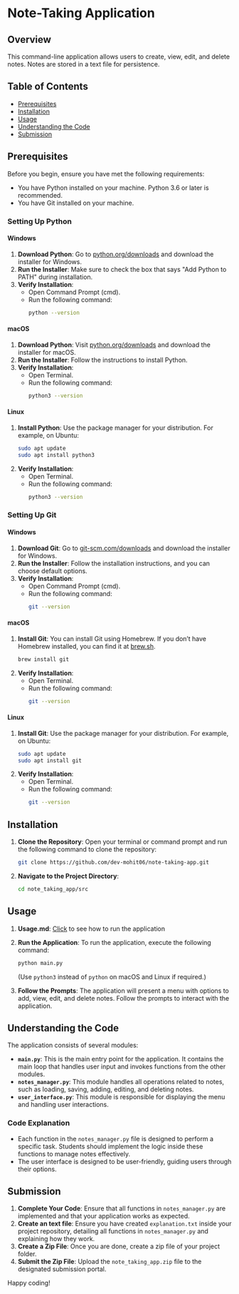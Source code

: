 
# Note-Taking Application

## Overview
This command-line application allows users to create, view, edit, and delete notes. Notes are stored in a text file for persistence. 

## Table of Contents
- [Prerequisites](#prerequisites)
- [Installation](#installation)
- [Usage](#usage)
- [Understanding the Code](#understanding-the-code)
- [Submission](#submission)

## Prerequisites
Before you begin, ensure you have met the following requirements:
- You have Python installed on your machine. Python 3.6 or later is recommended.
- You have Git installed on your machine.

### Setting Up Python

#### Windows
1. **Download Python**: Go to [python.org/downloads](https://www.python.org/downloads/) and download the installer for Windows.
2. **Run the Installer**: Make sure to check the box that says "Add Python to PATH" during installation.
3. **Verify Installation**:
   - Open Command Prompt (cmd).
   - Run the following command:
     ```bash
     python --version
     ```

#### macOS
1. **Download Python**: Visit [python.org/downloads](https://www.python.org/downloads/) and download the installer for macOS.
2. **Run the Installer**: Follow the instructions to install Python.
3. **Verify Installation**:
   - Open Terminal.
   - Run the following command:
     ```bash
     python3 --version
     ```

#### Linux
1. **Install Python**: Use the package manager for your distribution. For example, on Ubuntu:
   ```bash
   sudo apt update
   sudo apt install python3
   ```
2. **Verify Installation**:
   - Open Terminal.
   - Run the following command:
     ```bash
     python3 --version
     ```

### Setting Up Git

#### Windows
1. **Download Git**: Go to [git-scm.com/downloads](https://git-scm.com/downloads) and download the installer for Windows.
2. **Run the Installer**: Follow the installation instructions, and you can choose default options.
3. **Verify Installation**:
   - Open Command Prompt (cmd).
   - Run the following command:
     ```bash
     git --version
     ```

#### macOS
1. **Install Git**: You can install Git using Homebrew. If you don’t have Homebrew installed, you can find it at [brew.sh](https://brew.sh).
   ```bash
   brew install git
   ```
2. **Verify Installation**:
   - Open Terminal.
   - Run the following command:
     ```bash
     git --version
     ```

#### Linux
1. **Install Git**: Use the package manager for your distribution. For example, on Ubuntu:
   ```bash
   sudo apt update
   sudo apt install git
   ```
2. **Verify Installation**:
   - Open Terminal.
   - Run the following command:
     ```bash
     git --version
     ```

## Installation
1. **Clone the Repository**:
   Open your terminal or command prompt and run the following command to clone the repository:
   ```bash
   git clone https://github.com/dev-mohit06/note-taking-app.git
   ```

2. **Navigate to the Project Directory**:
   ```bash
   cd note_taking_app/src
   ```

## Usage
1. **Usage.md**: [Click](./Usage.md) to see how to run the application

2. **Run the Application**:
   To run the application, execute the following command:
   ```bash
   python main.py
   ```
   (Use `python3` instead of `python` on macOS and Linux if required.)

3. **Follow the Prompts**:
   The application will present a menu with options to add, view, edit, and delete notes. Follow the prompts to interact with the application.

## Understanding the Code
The application consists of several modules:
- **`main.py`**: This is the main entry point for the application. It contains the main loop that handles user input and invokes functions from the other modules.
- **`notes_manager.py`**: This module handles all operations related to notes, such as loading, saving, adding, editing, and deleting notes.
- **`user_interface.py`**: This module is responsible for displaying the menu and handling user interactions.

### Code Explanation
- Each function in the `notes_manager.py` file is designed to perform a specific task. Students should implement the logic inside these functions to manage notes effectively.
- The user interface is designed to be user-friendly, guiding users through their options.

## Submission
1. **Complete Your Code**: Ensure that all functions in `notes_manager.py` are implemented and that your application works as expected.
2. **Create an text file**: Ensure you have created `explanation.txt` inside your project repository, detailing all functions in `notes_manager.py` and explaining how they work.
3. **Create a Zip File**: Once you are done, create a zip file of your project folder.
4. **Submit the Zip File**: Upload the `note_taking_app.zip` file to the designated submission portal.

Happy coding!